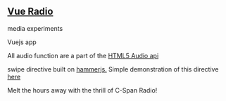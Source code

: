 ## [Vue Radio](https://robertleroy.github.io/radio/)

media experiments

Vuejs app

All audio function are a part of the [HTML5 Audio api](https://www.w3schools.com/tags/ref_av_dom.asp)

swipe directive built on [hammerjs.](https://hammerjs.github.io/getting-started/)
Simple demonstration of this directive [here](https://codepen.io/robleroy/pen/BaaYYRW?editors=0111)

Melt the hours away with the thrill of C-Span Radio!

